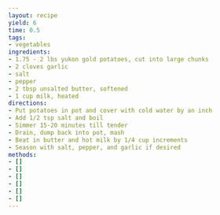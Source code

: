 ```yaml
---
layout: recipe
yield: 6
time: 0.5
tags:
- vegetables
ingredients:
- 1.75 - 2 lbs yukon gold potatoes, cut into large chunks
- 2 cloves garlic
- salt
- pepper
- 2 tbsp unsalted butter, softened
- 1 cup milk, heated
directions:
- Put potatoes in pot and cover with cold water by an inch
- Add 1/2 tsp salt and boil
- Simmer 15-20 minutes till tender
- Drain, dump back into pot, mash
- Beat in butter and hot milk by 1/4 cup increments
- Season with salt, pepper, and garlic if desired
methods:
- []
- []
- []
- []
- []
- []
---
```

